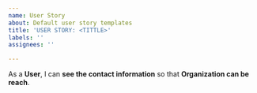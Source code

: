 ```yaml
---
name: User Story
about: Default user story templates
title: 'USER STORY: <TITTLE>'
labels: ''
assignees: ''

---
```


As a **User**, I can **see the contact information** so that **Organization can be reach**.
